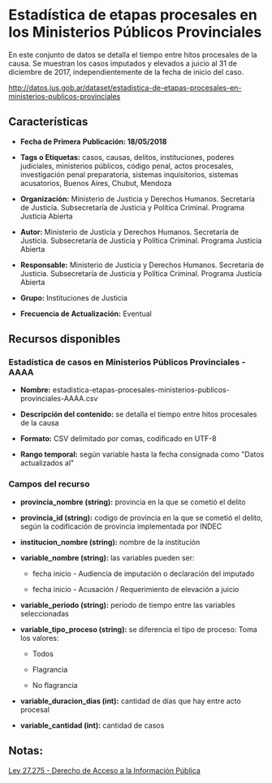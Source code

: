 Estadística de etapas procesales en los Ministerios Públicos Provinciales
==========================================================================

En este conjunto de datos se detalla el tiempo entre hitos procesales de la causa.
Se muestran los casos imputados y elevados a juicio al 31 de diciembre de 2017, independientemente de la fecha de inicio del caso.

http://datos.jus.gob.ar/dataset/estadistica-de-etapas-procesales-en-ministerios-publicos-provinciales

Características
---------------

-   **Fecha de Primera** **Publicación: 18/05/2018**

-   **Tags o Etiquetas:** casos, causas, delitos, instituciones, poderes judiciales, ministerios públicos, código penal, actos procesales, investigación penal preparatoria, sistemas inquisitorios, sistemas acusatorios, Buenos Aires, Chubut, Mendoza

-   **Organización:** Ministerio de Justicia y Derechos Humanos. Secretaría de Justicia. Subsecretaría de Justicia y Política Criminal. Programa Justicia Abierta

-   **Autor:** Ministerio de Justicia y Derechos Humanos. Secretaría de Justicia. Subsecretaría de Justicia y Política Criminal. Programa Justicia Abierta

-   **Responsable:** Ministerio de Justicia y Derechos Humanos. Secretaría de Justicia. Subsecretaría de Justicia y Política Criminal. Programa Justicia Abierta

-   **Grupo:** Instituciones de Justicia

-   **Frecuencia de Actualización:** Eventual

Recursos disponibles
--------------------

### Estadística de casos en Ministerios Públicos Provinciales - AAAA

-   **Nombre:** estadistica-etapas-procesales-ministerios-publicos-provinciales-AAAA.csv

-   **Descripción del contenido:** se detalla el tiempo entre hitos procesales de la causa

-   **Formato:** CSV delimitado por comas, codificado en UTF-8

-   **Rango temporal:** según variable hasta la fecha consignada como "Datos actualizados al"

### Campos del recurso

-   **provincia_nombre (string):** provincia en la que se cometió el delito

-   **provincia_id (string):** codigo de provincia en la que se cometió el delito, según la codificación de provincia implementada por INDEC

-   **institucion_nombre (string):** nombre de la institución

-   **variable_nombre (string):** las variables pueden ser:

	-   fecha inicio - Audiencia de imputación o declaración del imputado

	-   fecha inicio - Acusación / Requerimiento de elevación a juicio

-   **variable_periodo (string):** período de tiempo entre las variables seleccionadas

-   **variable_tipo_proceso (string):** se diferencia el tipo de proceso: Toma los valores:

	-   Todos

	-   Flagrancia

	-   No flagrancia

-   **variable_duracion_dias (int):** cantidad de días que hay entre acto procesal

-   **variable_cantidad (int):** cantidad de casos

Notas:
------

[Ley 27.275 - Derecho de Acceso a la Información Pública]( http://servicios.infoleg.gob.ar/infolegInternet/anexos/265000-269999/265949/norma.htm)
